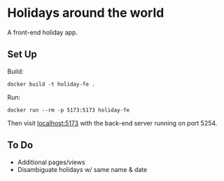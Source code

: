# Holidays around the world

A front-end holiday app.

## Set Up

Build:

```
docker build -t holiday-fe .
```

Run:

```
docker run --rm -p 5173:5173 holiday-fe
```

Then visit [localhost:5173](http://localhost:5173/) with the back-end server running on port 5254.

## To Do

- Additional pages/views
- Disambiguate holidays w/ same name & date